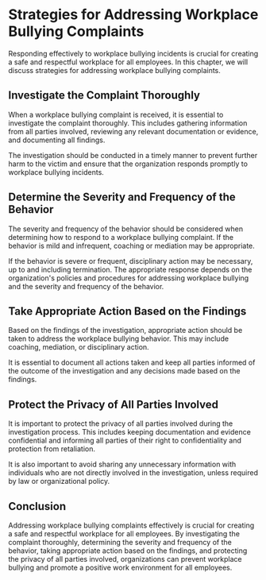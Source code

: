 # Strategies for Addressing Workplace Bullying Complaints

Responding effectively to workplace bullying incidents is crucial for creating a safe and respectful workplace for all employees. In this chapter, we will discuss strategies for addressing workplace bullying complaints.

Investigate the Complaint Thoroughly
------------------------------------

When a workplace bullying complaint is received, it is essential to investigate the complaint thoroughly. This includes gathering information from all parties involved, reviewing any relevant documentation or evidence, and documenting all findings.

The investigation should be conducted in a timely manner to prevent further harm to the victim and ensure that the organization responds promptly to workplace bullying incidents.

Determine the Severity and Frequency of the Behavior
----------------------------------------------------

The severity and frequency of the behavior should be considered when determining how to respond to a workplace bullying complaint. If the behavior is mild and infrequent, coaching or mediation may be appropriate.

If the behavior is severe or frequent, disciplinary action may be necessary, up to and including termination. The appropriate response depends on the organization's policies and procedures for addressing workplace bullying and the severity and frequency of the behavior.

Take Appropriate Action Based on the Findings
---------------------------------------------

Based on the findings of the investigation, appropriate action should be taken to address the workplace bullying behavior. This may include coaching, mediation, or disciplinary action.

It is essential to document all actions taken and keep all parties informed of the outcome of the investigation and any decisions made based on the findings.

Protect the Privacy of All Parties Involved
-------------------------------------------

It is important to protect the privacy of all parties involved during the investigation process. This includes keeping documentation and evidence confidential and informing all parties of their right to confidentiality and protection from retaliation.

It is also important to avoid sharing any unnecessary information with individuals who are not directly involved in the investigation, unless required by law or organizational policy.

Conclusion
----------

Addressing workplace bullying complaints effectively is crucial for creating a safe and respectful workplace for all employees. By investigating the complaint thoroughly, determining the severity and frequency of the behavior, taking appropriate action based on the findings, and protecting the privacy of all parties involved, organizations can prevent workplace bullying and promote a positive work environment for all employees.
